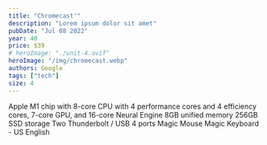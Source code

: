 ```yaml
---
title: "Chromecast'"
description: "Lorem ipsum dolor sit amet"
pubDate: "Jul 08 2022"
year: 40
price: $39
# heroImage: "./unit-4.avif"
heroImage: "/img/chromecast.webp"
authors: Google
tags: ["tech"]
size: 4
---
```


Apple M1 chip with 8-core CPU with 4 performance cores and 4 efficiency cores, 7-core GPU, and 16-core Neural Engine
8GB unified memory
256GB SSD storage
Two Thunderbolt / USB 4 ports
Magic Mouse
Magic Keyboard - US English
